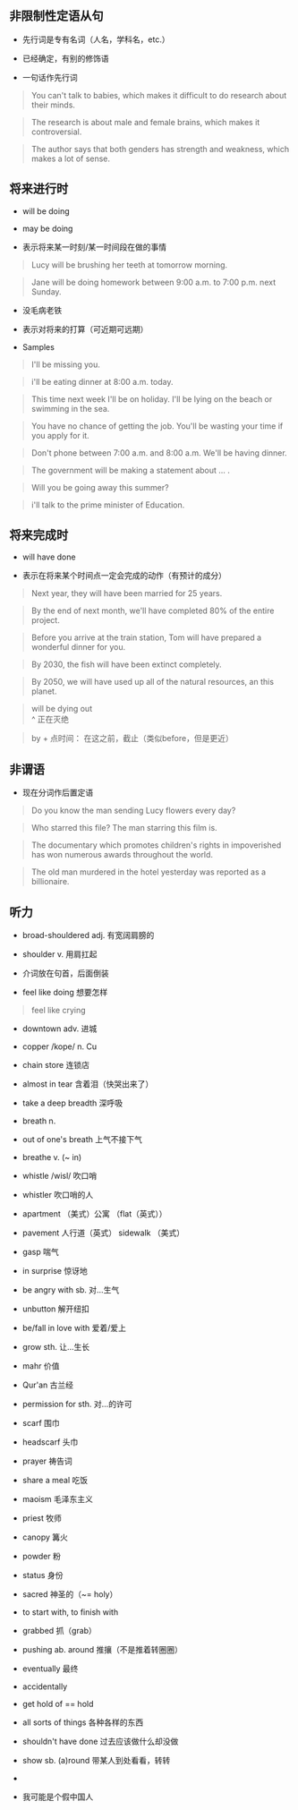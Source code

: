 ## 非限制性定语从句

+ 先行词是专有名词（人名，学科名，etc.）

+ 已经确定，有别的修饰语

+ 一句话作先行词

> You can't talk to babies, which makes it
difficult to do research about their minds.

> The research is about male and female brains,
which makes it controversial.

> The author says that both genders has strength
and weakness, which makes a lot of sense.


## 将来进行时

+ will be doing
+ may be doing

+ 表示将来某一时刻/某一时间段在做的事情

> Lucy will be brushing her teeth
at tomorrow morning.

> Jane will be doing homework between
9:00 a.m. to 7:00 p.m. next Sunday.

+ 没毛病老铁

+ 表示对将来的打算（可近期可远期）

+ Samples

> I'll be missing you.

> i'll be eating dinner at 8:00 a.m. today.

> This time next week I'll be on holiday.
I'll be lying on the beach or swimming in the sea.

> You have no chance of getting the job.
You'll be wasting your time if you apply
for it.

> Don't phone between 7:00 a.m. and 8:00 a.m.
We'll be having dinner.

> The government will be making a statement
about ... .

> Will you be going away this summer?

> i'll talk to the prime minister of Education.

## 将来完成时

+ will have done

+ 表示在将来某个时间点一定会完成的动作（有预计的成分）

> Next year, they will have been married for 25 years.

> By the end of next month, we'll have completed 80%
of the entire project.

> Before you arrive at the train station,
Tom will have prepared a wonderful dinner for you.

> By 2030, the fish will have been extinct completely.

> By 2050, we will have used up all of the natural
resources, an this planet.

> will be dying out<br/>^  正在灭绝

> by + 点时间： 在这之前，截止（类似before，但是更近）


## 非谓语

+ 现在分词作后置定语

> Do you know the man sending Lucy flowers every day?

> Who starred this file? The man starring this film is.

> The documentary which promotes children's rights in
impoverished has won numerous awards throughout the world.

> The old man murdered in the hotel yesterday was reported
as a billionaire.


## 听力

+ broad-shouldered adj. 有宽阔肩膀的

+ shoulder v. 用肩扛起

+ 介词放在句首，后面倒装

+ feel like doing 想要怎样

> feel like crying

+ downtown adv. 进城

+ copper /kope/ n. Cu

+ chain store 连锁店

+ almost in tear 含着泪（快哭出来了）

+ take a deep breadth 深呼吸

+ breath n.

+ out of one's breath 上气不接下气

+ breathe v. (~ in)

+ whistle /wisl/ 吹口哨

+ whistler 吹口哨的人

+ apartment （美式）公寓 （flat（英式））

+ pavement 人行道（英式） sidewalk （美式）

+ gasp 喘气

+ in surprise 惊讶地

+ be angry with sb. 对...生气

+ unbutton 解开纽扣

+ be/fall in love with 爱着/爱上

+ grow sth. 让...生长

+ mahr 价值

+ Qur'an 古兰经

+ permission for sth. 对...的许可

+ scarf 围巾

+ headscarf 头巾

+ prayer 祷告词

+ share a meal 吃饭

+ maoism 毛泽东主义

+ priest 牧师

+ canopy 篝火

+ powder 粉

+ status 身份

+ sacred 神圣的（~= holy）

+ to start with, to finish with

+ grabbed 抓（grab）

+ pushing ab. around 推攘（不是推着转圈圈）

+ eventually 最终

+ accidentally

+ get hold of == hold

+ all sorts of things 各种各样的东西

+ shouldn't have done 过去应该做什么却没做

+ show sb. (a)round 带某人到处看看，转转

+ 




+ 我可能是个假中国人

